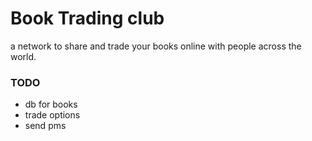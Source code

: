 # Book Trading club

a network to share and trade your books online with people across the world.


### TODO
- db for books
- trade options
- send pms
